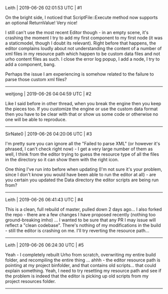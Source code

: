 Leith | 2019-06-26 02:01:53 UTC | #1

On the bright side, I noticed that ScriptFile::Execute method now supports an optional ReturnValue! Very nice!

I still can't use the most recent Editor though - in an empty scene, it's crashing the moment I try to add my first component to my first node (it was a staticmodel, though I doubt its relevant).
Right before that happens, the editor complains loudly about not understanding the content of a number of xml files in my resource path which happen to be custom data files and not urho content files as such.
I close the error log popup, I add a node, I try to add a component, bang.

Perhaps the issue I am experiencing is somehow related to the failure to parse those custom xml files?

-------------------------

weitjong | 2019-06-26 04:04:59 UTC | #2

Like I said before in other thread, when you break the engine then you keep the pieces too. If you customize the engine or use the custom data format then you have to be clear with that or show us some code or otherwise no one will be able to reproduce.

-------------------------

SirNate0 | 2019-06-26 04:20:06 UTC | #3

I'm pretty sure you can ignore all the "Failed to parse XML" (or however it's phrased, I can't check right now) - I get a very large number of them as well, I think from the editor trying to guess the resource type of all the files in the directory so it can show them with the right icon.

One thing I've run into before when updating (I'm not sure it's your problem, since I don't know you would have been able to run the editor at all) - are you certain you updated the Data directory the editor scripts are being run from?

-------------------------

Leith | 2019-06-26 06:41:43 UTC | #4

This is a clean, full rebuild of master, pulled down 2 days ago... I also forked the repo - there are a few changes I have proposed recently (nothing too ground-breaking imho) ... I wanted to be sure that any PR I may issue will reflect a "clean codebase".
There's nothing of my modifications in the build - still the editor is crashing on me.
I'll try reverting the resource path...

-------------------------

Leith | 2019-06-26 06:24:30 UTC | #5

Yeah - I completely rebuilt Urho from scratch, overwriting my entire build folder, and recompiling the entire thing ... ahhh - the editor resource path is pointing at my project binfolder, and that contains old scripts... that could explain something. Yeah, I need to try resetting my resource path and see if the problem is indeed that the editor is picking up old scripts from my project resources folder.

-------------------------

